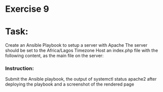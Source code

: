 # Exercise 9

# Task:

Create an Ansible Playbook to setup a server with Apache
The server should be set to the Africa/Lagos Timezone
Host an index.php file with the following content, as the main file on the server:

<?php
date("F d, Y h:i:s A e", time());
?>

### Instruction:

Submit the Ansible playbook, the output of systemctl status apache2 after deploying the playbook and a screenshot of the rendered page


